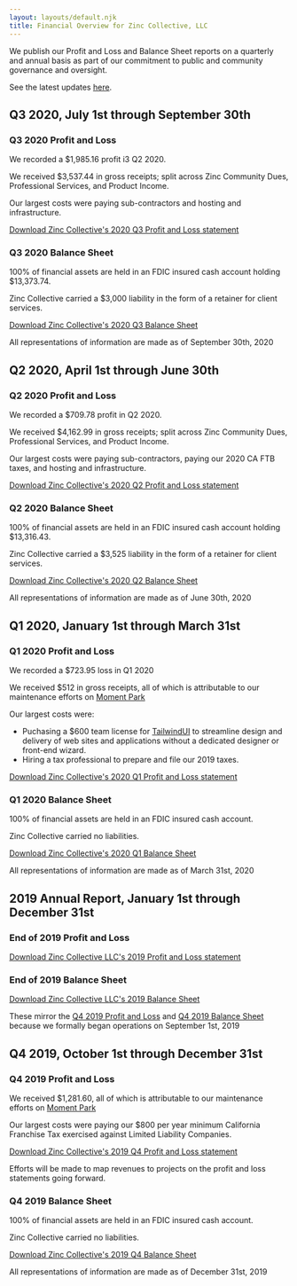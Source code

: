 ```yaml
---
layout: layouts/default.njk
title: Financial Overview for Zinc Collective, LLC
---
```

We publish our Profit and Loss and Balance Sheet reports on a quarterly and annual basis as part of our commitment to public and community governance and oversight.

See the latest updates [here](https://opencollective.com/zinc-community/updates).

## Q3 2020, July 1st through September 30th

### Q3 2020 Profit and Loss

We recorded a $1,985.16 profit i3 Q2 2020.

We received $3,537.44 in gross receipts; split across Zinc Community Dues, Professional Services, and Product Income.

Our largest costs were paying sub-contractors and hosting and infrastructure.

[Download Zinc Collective's 2020 Q3 Profit and Loss statement](./2020-q3-profit-and-loss.pdf)

### Q3 2020 Balance Sheet

100% of financial assets are held in an FDIC insured cash account holding $13,373.74.

Zinc Collective carried a $3,000 liability in the form of a retainer for client services.

[Download Zinc Collective's 2020 Q3 Balance Sheet](./2020-q3-balance-sheet.pdf)

All representations of information are made as of September 30th, 2020

## Q2 2020, April 1st through June 30th

### Q2 2020 Profit and Loss

We recorded a $709.78 profit in Q2 2020.

We received $4,162.99 in gross receipts; split across Zinc Community Dues, Professional Services, and Product Income.

Our largest costs were paying sub-contractors, paying our 2020 CA FTB taxes, and hosting and infrastructure.

[Download Zinc Collective's 2020 Q2 Profit and Loss statement](./2020-q2-profit-and-loss.pdf)

### Q2 2020 Balance Sheet

100% of financial assets are held in an FDIC insured cash account holding $13,316.43.

Zinc Collective carried a $3,525 liability in the form of a retainer for client services.

[Download Zinc Collective's 2020 Q2 Balance Sheet](./2020-q2-balance-sheet.pdf)

All representations of information are made as of June 30th, 2020

## Q1 2020, January 1st through March 31st

### Q1 2020 Profit and Loss

We recorded a $723.95 loss in Q1 2020

We received $512 in gross receipts, all of which is attributable to our maintenance efforts on [Moment Park](https://www.momentpark.com/)

Our largest costs were:
*   Puchasing a $600 team license for [TailwindUI](https://tailwindui.com/) to streamline design and delivery of web sites and applications without a dedicated designer or front-end wizard.
*   Hiring a tax professional to prepare and file our 2019 taxes.

[Download Zinc Collective's 2020 Q1 Profit and Loss statement](./2020-q1-profit-and-loss.pdf)

### Q1 2020 Balance Sheet

100% of financial assets are held in an FDIC insured cash account.

Zinc Collective carried no liabilities.

[Download Zinc Collective's 2020 Q1 Balance Sheet](./2020-q1-balance-sheet.pdf)

All representations of information are made as of March 31st, 2020

## 2019 Annual Report, January 1st through December 31st

### End of 2019 Profit and Loss

[Download Zinc Collective LLC's 2019 Profit and Loss statement](./2019-profit-and-loss.pdf)

### End of 2019 Balance Sheet

[Download Zinc Collective LLC's 2019 Balance Sheet](./2019-balance-sheet.pdf)

These mirror the [Q4 2019 Profit and Loss](#2019-q4-profit-and-loss) and [Q4 2019 Balance Sheet](#2019-q4-balance-sheet) because we formally began operations on September 1st, 2019

## Q4 2019, October 1st through December 31st

### Q4 2019 Profit and Loss

We received $1,281.60, all of which is attributable to our maintenance efforts on [Moment Park](https://www.momentpark.com/)

Our largest costs were paying our $800 per year minimum California Franchise Tax exercised against Limited Liability Companies.

[Download Zinc Collective's 2019 Q4 Profit and Loss statement](./2019-q4-profit-and-loss.pdf)

Efforts will be made to map revenues to projects on the profit and loss statements going forward.

### Q4 2019 Balance Sheet

100% of financial assets are held in an FDIC insured cash account.

Zinc Collective carried no liabilities.

[Download Zinc Collective's 2019 Q4 Balance Sheet](./2019-q4-balance-sheet.pdf)

All representations of information are made as of December 31st, 2019
